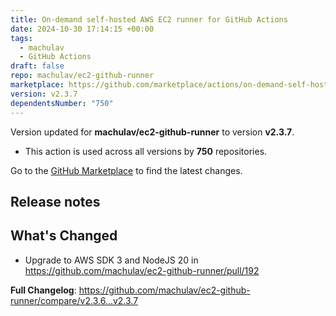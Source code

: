 ```yaml
---
title: On-demand self-hosted AWS EC2 runner for GitHub Actions
date: 2024-10-30 17:14:15 +00:00
tags:
  - machulav
  - GitHub Actions
draft: false
repo: machulav/ec2-github-runner
marketplace: https://github.com/marketplace/actions/on-demand-self-hosted-aws-ec2-runner-for-github-actions
version: v2.3.7
dependentsNumber: "750"
---
```



Version updated for **machulav/ec2-github-runner** to version **v2.3.7**.
- This action is used across all versions by **750** repositories.

Go to the [GitHub Marketplace](https://github.com/marketplace/actions/on-demand-self-hosted-aws-ec2-runner-for-github-actions) to find the latest changes.

## Release notes

## What's Changed
* Upgrade to AWS SDK 3 and NodeJS 20 in https://github.com/machulav/ec2-github-runner/pull/192

**Full Changelog**: https://github.com/machulav/ec2-github-runner/compare/v2.3.6...v2.3.7
